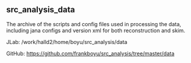 ## src_analysis_data

The archive of the scripts and config files used in processing the data, including jana configs and version xml for both reconstruction and skim.

JLab: /work/halld2/home/boyu/src_analysis/data

GitHub: https://github.com/frankboyu/src_analysis/tree/master/data

